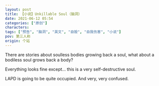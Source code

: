 ```yaml
---
layout: post
title: 【小说】Unkillable Soul（脑洞）
date: 2021-06-12 05:54
categories: ["原创"]
characters: 
tags: ["预告", "脑洞", "英文", "自毁", "自我伤害", "小说"]
pov: 第三人称
origin: 个站
---
```


There are stories about soulless bodies growing back a soul, what about a bodiless soul grows back a body?

Everything looks fine except... this is a very self-destructive soul.

LAPD is going to be quite occupied. And very, very confused.
